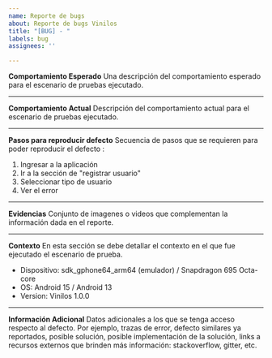 ```yaml
---
name: Reporte de bugs
about: Reporte de bugs Vinilos
title: "[BUG] - "
labels: bug
assignees: ''

---
```


**Comportamiento Esperado**
Una descripción del comportamiento esperado para el escenario de pruebas ejecutado.

---

**Comportamiento Actual**
Descripción del comportamiento actual para el escenario de pruebas ejecutado.

---

**Pasos para reproducir defecto**
Secuencia de pasos que se requieren para poder reproducir el defecto :
1. Ingresar a la aplicación
2. Ir a la sección de "registrar usuario"
3. Seleccionar tipo de usuario
4. Ver el error

---

**Evidencias**
Conjunto de imagenes o videos que complementan la información dada en el reporte.

---

**Contexto**
En esta sección se debe detallar el contexto en el que fue ejecutado el escenario de prueba.
 - Dispositivo: sdk_gphone64_arm64 (emulador) / Snapdragon 695 Octa-core
 - OS: Android 15 / Android 13
 - Version: Vinilos 1.0.0

---

**Información Adicional**
Datos adicionales a los que se tenga acceso respecto al defecto. Por ejemplo, trazas de error, defecto similares ya reportados, posible solución, posible implementación de la solución, links a recursos externos que brinden más información: stackoverflow, gitter, etc.

